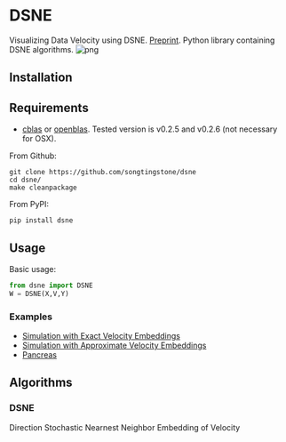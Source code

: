 # DSNE
Visualizing Data Velocity using DSNE. [Preprint](https://arxiv.org/abs/2103.08509). 
Python library containing DSNE algorithms. 
![png](https://gitee.com/songtingstone/bioinfoacademy/raw/master/imag/scvelo_pancreas_dsne_umap_stream.png)
## Installation

## Requirements

- [cblas](http://www.netlib.org/blas/) or [openblas](https://github.com/xianyi/OpenBLAS).
Tested version is v0.2.5 and v0.2.6 (not necessary for OSX).

From Github:

```
git clone https://github.com/songtingstone/dsne
cd dsne/
make cleanpackage 
```

From PyPI:

```
pip install dsne
```

## Usage

Basic usage:

```python
from dsne import DSNE
W = DSNE(X,V,Y)
```

### Examples

- [Simulation with Exact Velocity Embeddings](https://github.com/songtingstone/dsne/examples/exact_simulation.py)
- [Simulation with Approximate Velocity Embeddings](https://github.com/songtingstone/dsne/examples/unexact_simulation.py)
- [Pancreas](https://github.com/songtingstone/dsne/examples/Pancreas.py) 
## Algorithms

### DSNE 
Direction Stochastic Nearnest Neighbor Embedding of Velocity 

